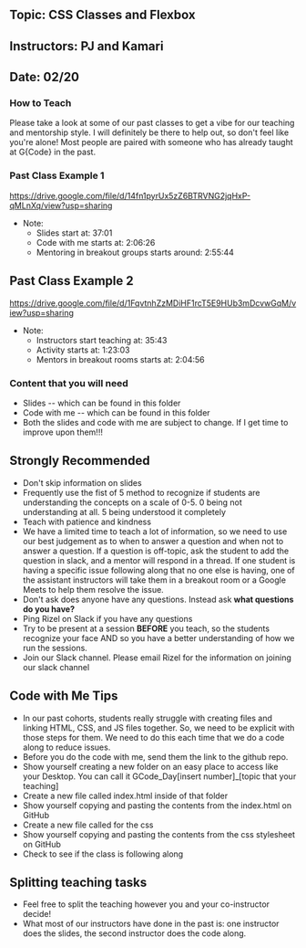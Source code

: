 ## Topic: CSS Classes and Flexbox
## Instructors: PJ and Kamari
## Date: 02/20


### How to Teach
Please take a look at some of our past classes to get a vibe for our teaching and mentorship style. I will definitely be there to help out, so don't feel like you're alone! Most people are paired with someone who has already taught at G{Code} in the past. 

### Past Class Example 1
https://drive.google.com/file/d/14fn1pyrUx5zZ6BTRVNG2jqHxP-qMLnXq/view?usp=sharing
- Note: 
  - Slides start at: 37:01
  - Code with me starts at: 2:06:26
  - Mentoring in breakout groups starts around: 2:55:44

## Past Class Example 2
https://drive.google.com/file/d/1FqvtnhZzMDiHF1rcT5E9HUb3mDcvwGqM/view?usp=sharing
- Note: 
  - Instructors start teaching at: 35:43
  - Activity starts at: 1:23:03
  - Mentors in breakout rooms starts at: 2:04:56 

### Content that you will need
- Slides -- which can be found in this folder
- Code with me -- which can be found in this folder
- Both the slides and code with me are subject to change. If I get time to improve upon them!!! 

## Strongly Recommended 
- Don't skip information on slides
- Frequently use the fist of 5 method to recognize if students are understanding the concepts on a scale of 0-5. 0 being not understanding at all. 5 being understood it completely
- Teach with patience and kindness
- We have a limited time to teach a lot of information, so we need to use our best judgement as to when to answer a question and when not to answer a question. If a question is off-topic, ask the student to add the question in slack, and a mentor will respond in a thread. If one student is having a specific issue following along that no one else is having, one of the assistant instructors will take them in a breakout room or a Google Meets to help them resolve the issue.
- Don't ask does anyone have any questions. Instead ask **what questions do you have?**
- Ping Rizel on Slack if you have any questions
- Try to be present at a session **BEFORE** you teach, so the students recognize your face AND so you have a better understanding of how we run the sessions.
- Join our Slack channel. Please email Rizel for the information on joining our slack channel

## Code with Me Tips
- In our past cohorts, students really struggle with creating files and linking HTML, CSS, and JS files together. So, we need to be explicit with those steps for them. We need to do this each time that we do a code along to reduce issues. 
- Before you do the code with me, send them the link to the github repo. 
- Show yourself creating a new folder on an easy place to access like your Desktop. You can call it GCode_Day[insert number]_[topic that your teaching]
- Create a new file called index.html inside of that folder
- Show yourself copying and pasting the contents from the index.html on GitHub
- Create a new file called for the css 
- Show yourself copying and pasting the contents from the css stylesheet on GitHub
- Check to see if the class is following along


## Splitting teaching tasks
- Feel free to split the teaching however you and your co-instructor decide!
- What most of our instructors have done in the past is: one instructor does the slides, the second instructor does the code along. 
